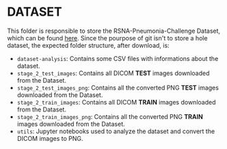 # DATASET

This folder is responsible to store the RSNA-Pneumonia-Challenge Dataset, which can be found [here](https://www.kaggle.com/c/rsna-pneumonia-detection-challenge/leaderboard). Since the pourpose of git isn't to store a hole dataset, the expected folder structure, after download, is:

- `dataset-analysis`: Contains some CSV files with informations about the dataset.
- `stage_2_test_images`: Contains all DICOM **TEST** images downloaded from the Dataset.
- `stage_2_test_images_png`: Contains all the converted PNG **TEST** images downloaded from the Dataset.
- `stage_2_train_images`: Contains all DICOM **TRAIN** images downloaded from the Dataset.
- `stage_2_train_images_png`: Contains all the converted PNG **TRAIN** images downloaded from the Dataset.
- `utils`: Jupyter notebooks used to analyze the dataset and convert the DICOM images to PNG.

